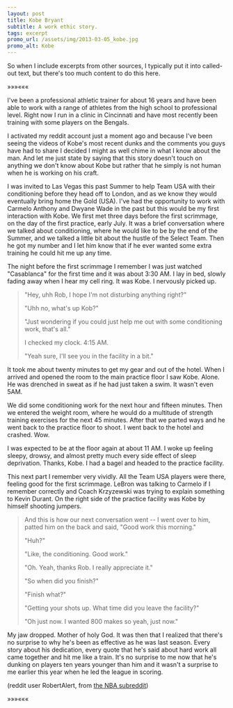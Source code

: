 ```yaml
---
layout: post
title: Kobe Bryant
subtitle: A work ethic story.
tags: excerpt
promo_url: /assets/img/2013-03-05_kobe.jpg
promo_alt: Kobe
---
```


So when I include excerpts from other sources, I typically put it into called-out text, but there's too much content to do this here.

<div class="separator">&raquo;&raquo;&raquo;&laquo;&laquo;&laquo;</div>

I've been a professional athletic trainer for about 16 years and have been able to work with a range of athletes from the high school to professional level. Right now I run in a clinic in Cincinnati and have most recently been training with some players on the Bengals.

I activated my reddit account just a moment ago and because I've been seeing the videos of Kobe's most recent dunks and the comments you guys have had to share I decided I might as well chime in what I know about the man. And let me just state by saying that this story doesn't touch on anything we don't know about Kobe but rather that he simply is not human when he is working on his craft.

I was invited to Las Vegas this past Summer to help Team USA with their conditioning before they head off to London, and as we know they would eventually bring home the Gold (USA). I've had the opportunity to work with Carmelo Anthony and Dwyane Wade in the past but this would be my first interaction with Kobe. We first met three days before the first scrimmage, on the day of the first practice, early July. It was a brief conversation where we talked about conditioning, where he would like to be by the end of the Summer, and we talked a little bit about the hustle of the Select Team. Then he got my number and I let him know that if he ever wanted some extra training he could hit me up any time.

The night before the first scrimmage I remember I was just watched "Casablanca" for the first time and it was about 3:30 AM. I lay in bed, slowly fading away when I hear my cell ring. It was Kobe. I nervously picked up.

> "Hey, uhh Rob, I hope I'm not disturbing anything right?"
>
> "Uhh no, what's up Kob?"
>
> "Just wondering if you could just help me out with some conditioning work, that's all."
>
> I checked my clock. 4:15 AM.
>
> "Yeah sure, I'll see you in the facility in a bit."

It took me about twenty minutes to get my gear and out of the hotel. When I arrived and opened the room to the main practice floor I saw Kobe. Alone. He was drenched in sweat as if he had just taken a swim. It wasn't even 5AM.

We did some conditioning work for the next hour and fifteen minutes. Then we entered the weight room, where he would do a multitude of strength training exercises for the next 45 minutes. After that we parted ways and he went back to the practice floor to shoot. I went back to the hotel and crashed. Wow.

I was expected to be at the floor again at about 11 AM. I woke up feeling sleepy, drowsy, and almost pretty much every side effect of sleep deprivation. Thanks, Kobe. I had a bagel and headed to the practice facility.

This next part I remember very vividly. All the Team USA players were there, feeling good for the first scrimmage. LeBron was talking to Carmelo if I remember correctly and Coach Krzyzewski was trying to explain something to Kevin Durant. On the right side of the practice facility was Kobe by himself shooting jumpers. 

> And this is how our next conversation went -- I went over to him, patted him on the back and said, "Good work this morning."
> 
> "Huh?"
>
> "Like, the conditioning. Good work."
>
> "Oh. Yeah, thanks Rob. I really appreciate it."
> 
> "So when did you finish?"
>
> "Finish what?"
>
> "Getting your shots up. What time did you leave the facility?"
>
> "Oh just now. I wanted 800 makes so yeah, just now."

My jaw dropped. Mother of holy God. It was then that I realized that there's no surprise to why he's been as effective as he was last season. Every story about his dedication, every quote that he's said about hard work all came together and hit me like a train. It's no surprise to me now that he's dunking on players ten years younger than him and it wasn't a surprise to me earlier this year when he led the league in scoring. 

<p class="quote-source">(reddit user RobertAlert, from <a href="http://www.reddit.com/r/nba/comments/19o38z/hi_rnba_my_name_is_robert_and_im_an_athletic/" target="_blank">the NBA subreddit</a>)</p>

<div class="separator">&raquo;&raquo;&raquo;&laquo;&laquo;&laquo;</div>